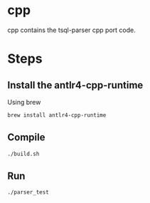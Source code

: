 # cpp

cpp contains the tsql-parser cpp port code.

# Steps

## Install the antlr4-cpp-runtime

Using brew

```bash
brew install antlr4-cpp-runtime
```

## Compile

```bash
./build.sh
```

## Run

```bash
./parser_test
```
